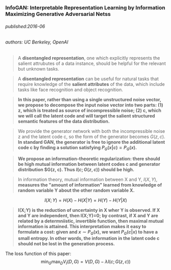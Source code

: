 ### InfoGAN: Interpretable Representation Learning by Information Maximizing Generative Adversarial Netss
###### published:2016-06
###### authors: UC Berkeley, OpenAI
> A **disentangled representation**, one which explicitly represents the salient attrubutes of a data instance, should be helpful for the relevant but unknown tasks.

> A **disentangled representation** can be useful for natural tasks that require knowledge of the **salient attributes** of the data, which include tasks like face recognition and object recognition.

> **In this paper, rather than using a single unstructured noise vector, we propose to decompose the input noise vector into two parts: (1) z, which is treated as source of incompressible noise; (2) c, which we will call the latent code and will target the salient structured semantic features of the data distribution.**

> We provide the generator network with both the incompressible noise z and the latent code c, so the form of the generator becomes $G(z, c)$. **In standard GAN, the generator is free to ignore the additional latent code c by finding a solution satisfying $P_G(x|c)=P_G(x)$.**

> **We propose an information-theoretic regularization: there should be high mutual information between latent codes c and generator distribution $G(z, c). Thus $I(c;G(z,c))$ should be high.**

> In information theory, mutual information between X and Y, $I(X, Y)$, **measures the "amount of information" learned from knowledge of random variable Y about the other random variable X.**

$$
  I(X;Y) = H(X) - H(X|Y) = H(Y) - H(Y|X)
$$
> **I(X;Y) is the reduction of uncertainty in X wher Y is observed. If X and Y are independent, then I(X;Y)=0; by contrast, if X and Y are related by a determniistic, invertible function, then maximal mutual information is attained. This interpretation makes it easy to formulate a cost: given and $x\sim P_G(x)$, we want $P_G(c|x)$ to have a small entropy. In other words, the information in the latent code c should not be lost in the generation process.**

The loss function of this paper:
$$
\min_{G}\max_{D} V_I(D, G) = V(D, G) - \lambda I(c;G(z,c))
$$

